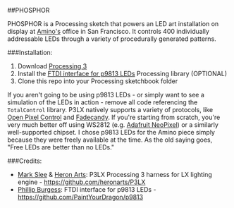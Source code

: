 ##PHOSPHOR

PHOSPHOR is a Processing sketch that powers an LED art installation on display at [Amino's](https://www.amino.com) office in San Francisco.  It controls 400 individually addressable LEDs through a variety of procedurally generated patterns.

###Installation:

1. Download [Processing 3](https://processing.org/download/?processing)
2. Install the [FTDI interface for p9813 LEDs](https://github.com/PaintYourDragon/p9813) Processing library (OPTIONAL)
3. Clone this repo into your Processing sketchbook folder

If you aren't going to be using p9813 LEDs - or simply want to see a simulation of the LEDs in action - remove all code referencing the `TotalControl` library. P3LX natively supports a variety of protocols, like [Open Pixel Control](openpixelcontrol.org) and [Fadecandy](https://learn.adafruit.com/led-art-with-fadecandy/intro). If you're starting from scratch, you're very much better off using WS2812 (e.g. [Adafruit NeoPixel](https://learn.adafruit.com/adafruit-neopixel-uberguide/)) or a similarly well-supported chipset. I chose p9813 LEDs for the Amino piece simply because they were freely available at the time. As the old saying goes, "Free LEDs are better than no LEDs."

###Credits:

* [Mark Slee](https://github.com/mcslee/) & [Heron Arts](https://github.com/heronarts/): P3LX Processing 3 harness for LX lighting engine - https://github.com/heronarts/P3LX
* [Phillip Burgess](https://github.com/PaintYourDragon/): FTDI interface for p9813 LEDs - https://github.com/PaintYourDragon/p9813
